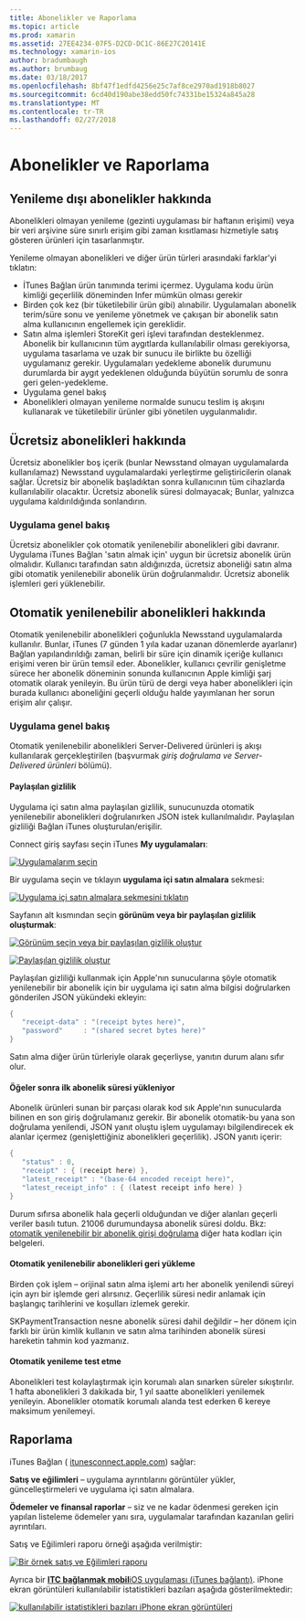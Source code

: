 ```yaml
---
title: Abonelikler ve Raporlama
ms.topic: article
ms.prod: xamarin
ms.assetid: 27EE4234-07F5-D2CD-DC1C-86E27C20141E
ms.technology: xamarin-ios
author: bradumbaugh
ms.author: brumbaug
ms.date: 03/18/2017
ms.openlocfilehash: 8bf47f1edfd4256e25c7af8ce2970ad1918b8027
ms.sourcegitcommit: 6cd40d190abe38edd50fc74331be15324a845a28
ms.translationtype: MT
ms.contentlocale: tr-TR
ms.lasthandoff: 02/27/2018
---
```

# <a name="subscriptions-and-reporting"></a>Abonelikler ve Raporlama

## <a name="about-non-renewing-subscriptions"></a>Yenileme dışı abonelikler hakkında

Abonelikleri olmayan yenileme (gezinti uygulaması bir haftanın erişimi) veya bir veri arşivine süre sınırlı erişim gibi zaman kısıtlaması hizmetiyle satış gösteren ürünleri için tasarlanmıştır.   
   
   
   
 Yenileme olmayan abonelikleri ve diğer ürün türleri arasındaki farklar'yi tıklatın:

-  İTunes Bağlan ürün tanımında terimi içermez. Uygulama kodu ürün kimliği geçerlilik döneminden Infer mümkün olması gerekir 
-  Birden çok kez (bir tüketilebilir ürün gibi) alınabilir. Uygulamaları abonelik terim/süre sonu ve yenileme yönetmek ve çakışan bir abonelik satın alma kullanıcının engellemek için gereklidir. 
-  Satın alma işlemleri StoreKit geri işlevi tarafından desteklenmez. Abonelik bir kullanıcının tüm aygıtlarda kullanılabilir olması gerekiyorsa, uygulama tasarlama ve uzak bir sunucu ile birlikte bu özelliği uygulamanız gerekir. Uygulamaları yedekleme abonelik durumunu durumlarda bir aygıt yedeklenen olduğunda büyütün sorumlu de sonra geri gelen-yedekleme. 
-  Uygulama genel bakış
-  Abonelikleri olmayan yenileme normalde sunucu teslim iş akışını kullanarak ve tüketilebilir ürünler gibi yönetilen uygulanmalıdır. 


## <a name="about-free-subscriptions"></a>Ücretsiz abonelikleri hakkında

Ücretsiz abonelikler boş içerik (bunlar Newsstand olmayan uygulamalarda kullanılamaz) Newsstand uygulamalardaki yerleştirme geliştiricilerin olanak sağlar. Ücretsiz bir abonelik başladıktan sonra kullanıcının tüm cihazlarda kullanılabilir olacaktır. Ücretsiz abonelik süresi dolmayacak; Bunlar, yalnızca uygulama kaldırıldığında sonlandırın.

### <a name="implementation-overview"></a>Uygulama genel bakış

Ücretsiz abonelikler çok otomatik yenilenebilir abonelikleri gibi davranır. Uygulama iTunes Bağlan 'satın almak için' uygun bir ücretsiz abonelik ürün olmalıdır. Kullanıcı tarafından satın aldığınızda, ücretsiz aboneliği satın alma gibi otomatik yenilenebilir abonelik ürün doğrulanmalıdır. Ücretsiz abonelik işlemleri geri yüklenebilir.


## <a name="about-auto-renewable-subscriptions"></a>Otomatik yenilenebilir abonelikleri hakkında

Otomatik yenilenebilir abonelikleri çoğunlukla Newsstand uygulamalarda kullanılır. Bunlar, iTunes (7 günden 1 yıla kadar uzanan dönemlerde ayarlanır) Bağlan yapılandırıldığı zaman, belirli bir süre için dinamik içeriğe kullanıcı erişimi veren bir ürün temsil eder. Abonelikler, kullanıcı çevrilir genişletme sürece her abonelik döneminin sonunda kullanıcının Apple kimliği şarj otomatik olarak yenileyin. Bu ürün türü de dergi veya haber abonelikleri için burada kullanıcı aboneliğini geçerli olduğu halde yayımlanan her sorun erişim alır çalışır.

### <a name="implementation-overview"></a>Uygulama genel bakış

Otomatik yenilenebilir abonelikleri Server-Delivered ürünleri iş akışı kullanılarak gerçekleştirilen (başvurmak *giriş doğrulama ve Server-Delivered ürünleri* bölümü).

#### <a name="shared-secret"></a>Paylaşılan gizlilik

Uygulama içi satın alma paylaşılan gizlilik, sunucunuzda otomatik yenilenebilir abonelikleri doğrulanırken JSON istek kullanılmalıdır. Paylaşılan gizliliği Bağlan iTunes oluşturulan/erişilir.

Connect giriş sayfası seçin iTunes **My uygulamaları**:   
   
 [ ![](subscriptions-and-reporting-images/image2.png "Uygulamalarım seçin")](subscriptions-and-reporting-images/image2.png)  
 
Bir uygulama seçin ve tıklayın **uygulama içi satın almalara** sekmesi:

[ ![](subscriptions-and-reporting-images/image6.png "Uygulama içi satın almalara sekmesini tıklatın")](subscriptions-and-reporting-images/image6.png)

Sayfanın alt kısmından seçin **görünüm veya bir paylaşılan gizlilik oluşturmak**:
   
 [ ![](subscriptions-and-reporting-images/image40.png "Görünüm seçin veya bir paylaşılan gizlilik oluştur")](subscriptions-and-reporting-images/image40.png)

 [ ![](subscriptions-and-reporting-images/image41.png "Paylaşılan gizlilik oluştur")](subscriptions-and-reporting-images/image41.png)   
   
   
   
 Paylaşılan gizliliği kullanmak için Apple'nın sunucularına şöyle otomatik yenilenebilir bir abonelik için bir uygulama içi satın alma bilgisi doğrularken gönderilen JSON yükündeki ekleyin:

```csharp
{
   "receipt-data" : "(receipt bytes here)",
   "password"     : "(shared secret bytes here)"
}
```

Satın alma diğer ürün türleriyle olarak geçerliyse, yanıtın durum alanı sıfır olur.

#### <a name="downloading-items-after-the-initial-subscription-term"></a>Öğeler sonra ilk abonelik süresi yükleniyor

Abonelik ürünleri sunan bir parçası olarak kod sık Apple'nın sunucularda bilinen en son giriş doğrulamanız gerekir. Bir abonelik otomatik-bu yana son doğrulama yenilendi, JSON yanıt oluştu işlem uygulamayı bilgilendirecek ek alanlar içermez (genişlettiğiniz abonelikleri geçerlilik). JSON yanıtı içerir:

```csharp
{
   "status" : 0,
   "receipt" : { (receipt here) },
   "latest_receipt" : "(base-64 encoded receipt here)",
   "latest_receipt_info" : { (latest receipt info here) }
}
```

Durum sıfırsa abonelik hala geçerli olduğundan ve diğer alanları geçerli veriler basılı tutun. 21006 durumundaysa abonelik süresi doldu. Bkz: [otomatik yenilenebilir bir abonelik girişi doğrulama](https://developer.apple.com/library/ios/releasenotes/General/ValidateAppStoreReceipt/Chapters/ValidateRemotely.html) diğer hata kodları için belgeleri.

#### <a name="restoring-auto-renewable-subscriptions"></a>Otomatik yenilenebilir abonelikleri geri yükleme

Birden çok işlem – orijinal satın alma işlemi artı her abonelik yenilendi süreyi için ayrı bir işlemde geri alırsınız. Geçerlilik süresi nedir anlamak için başlangıç tarihlerini ve koşulları izlemek gerekir.   
   
   
   
 SKPaymentTransaction nesne abonelik süresi dahil değildir – her dönem için farklı bir ürün kimlik kullanın ve satın alma tarihinden abonelik süresi hareketin tahmin kod yazmanız.

#### <a name="testing-auto-renewal"></a>Otomatik yenileme test etme

Abonelikleri test kolaylaştırmak için korumalı alan sınarken süreler sıkıştırılır. 1 hafta abonelikleri 3 dakikada bir, 1 yıl saatte abonelikleri yenilemek yenileyin. Abonelikler otomatik korumalı alanda test ederken 6 kereye maksimum yenilemeyi.

## <a name="reporting"></a>Raporlama

iTunes Bağlan ( [itunesconnect.apple.com](http://itunesconnect.apple.com)) sağlar:   
   
 **Satış ve eğilimleri** – uygulama ayrıntılarını görüntüler yükler, güncelleştirmeleri ve uygulama içi satın almalara.   
   
 **Ödemeler ve finansal raporlar** – siz ve ne kadar ödenmesi gereken için yapılan listeleme ödemeler yanı sıra, uygulamalar tarafından kazanılan geliri ayrıntıları.

Satış ve Eğilimleri raporu örneği aşağıda verilmiştir:   

 [ ![](subscriptions-and-reporting-images/image42.png "Bir örnek satış ve Eğilimleri raporu")](subscriptions-and-reporting-images/image42.png)   
   
 Ayrıca bir [ **ITC bağlanmak mobil**iOS uygulaması (iTunes bağlantı)](http://itunes.apple.com/us/app/itunes-connect-mobile/id376771144?mt=8).
iPhone ekran görüntüleri kullanılabilir istatistikleri bazıları aşağıda gösterilmektedir:   
   
 [ ![](subscriptions-and-reporting-images/image43.png "kullanılabilir istatistikleri bazıları iPhone ekran görüntüleri")](subscriptions-and-reporting-images/image43.png)
